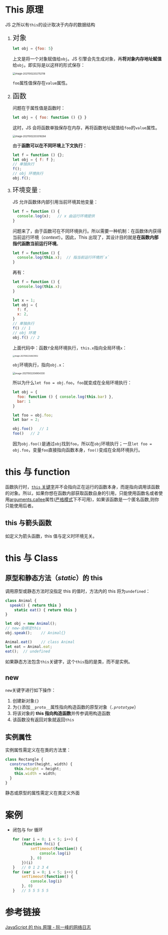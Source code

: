 # This 原理

JS 之所以有`this`的设计取决于内存的数据结构



1. <span style="font-size:22px">对象</span>

    ```js
    let obj = {foo: 5}
    ```

    上文是将一个对象赋值给`obj`。JS 引擎会先生成对象，再**将对象内存地址赋值**给`obj`。即实际是以这样的形式保存：

    <img src="https://gitee.com/ethereal-bang/images/raw/master/20211002202759.png" alt="image-20211002202752118" style="zoom:53%;" />

    `foo`属性值保存在`value`属性。

2. <span style="font-size:22px">函数</span>

    问题在于属性值是函数时：

    ```js
    let obj = { foo: function () {} }
    ```

    这时，JS 会将函数单独保存在内存，再将函数地址赋值给`foo`的`value`属性。

    <img src="https://gitee.com/ethereal-bang/images/raw/master/20211002203318.png" alt="image-20211002203318284" style="zoom:53%;" />

    由于**函数可以在不同环境上下文执行**：

    ```js
    let f = function () {};
    let obj = { f: f };
    // 单独执行
    f();
    // obj 环境执行
    obj.f();
    ```

3. <span style="font-size:20px">环境变量</span>：

    JS 允许函数体内部引用当前环境其他变量：

    ```js
    let f = function () {
      console.log(x);	// x 由运行环境提供
    }
    ```

    问题来了，由于函数可在不同环境执行。所以需要一种机制：在函数体内获得当前运行环境（*context*）。因此，This 出现了，其设计目的就是**在函数内部指代函数当前运行环境**。

    ```js
    let f = function () {
      console.log(this.x);	// 指当前运行环境的`x`
    }
    ```

    再有：

    ```js
    let f = function () {
      console.log(this.x);
    }
    
    let x = 1;
    let obj = {
      f: f,
      x: 2,
    }
    // 单独执行
    f()	// 1
    // obj 环境
    obj.f()	// 2
    ```

    上面代码中：函数`f`全局环境执行，`this.x`指向全局环境`x`：

    <img src="https://gitee.com/ethereal-bang/images/raw/master/20211002204825.png" alt="image-20211002204825652" style="zoom:40%;" />

    `obj`环境执行，指向`obj.x`：

    <img src="https://gitee.com/ethereal-bang/images/raw/master/20211002204904.png" alt="image-20211002204904330" style="zoom:50%;" />

    所以为什么`let foo = obj.foo`，`foo`就变成在全局环境执行：

    ```js
    let obj = {
      foo: function () { console.log(this.bar) },
      bar: 1
    }
    
    let foo = obj.foo;
    let bar = 2;
    
    obj.foo()	// 1
    foo()	// 2
    ```

    因为`obj.foo()`是通过`obj`找到`foo`，所以在`obj`环境执行；一旦`let foo = obj.foo`，变量`foo`直接指向函数本身，`foo()`变成在全局环境执行。



# this 与 function

函数执行时，[`this` 关键字](https://developer.mozilla.org/zh-CN/docs/Web/JavaScript/Reference/Operators/this)并不会指向正在运行的函数本身，而是指向调用该函数的对象。所以，如果你想在函数内部获取函数自身的引用，只能使用函数名或者使用[arguments.callee](https://developer.mozilla.org/zh-cn/docs/JavaScript/Reference/Functions_and_function_scope/arguments/callee)属性([严格模式](https://developer.mozilla.org/zh-CN/docs/Web/JavaScript/Reference/Strict_mode)下不可用)，如果该函数是一个匿名函数,则你只能使用后者。



## this 与箭头函数

如定义为箭头函数，this 值与定义时环境无关。



# this 与 Class

## 原型和静态方法（*static*）的 this

调用原型或静态方法时没指定 this 的值时，方法内的 this 将为`undefined`：

```js
class Animal {
  speak() { return this }
	static eat() { return this }
}

let obj = new Animal();
// new-会绑定this
obj.speak();	// Animal{}

Animal.eat()	// class Animal
let eat = Animal.eat;
eat();	// undefined
```

如果静态方法包含`this`关键字，这个`this`指的是类，而不是实例。



## new

`new`关键字进行如下操作：

1. 创建新对象`{}`
2. 为`{}`添加`__proto__`属性指向构造函数的原型对象（*`.prototype`*）
3. 将该对象的 **this 指向构造函数**并传参调用构造函数
4. 该函数没有返回对象就返回`this`



## 实例属性

实例属性需定义在在类的方法里：

```js
class Rectangle {
  constructor(height, width) {
    this.height = height;
    this.width = width;
  }
}
```

静态或原型的属性需定义在类定义外面



# 案例

+ 闭包与 for 循环

    ```javascript
    for (var i = 0; i < 5; i++) {
        (function fn(i) {
            setTimeout(function() {
                console.log(i)
            }, 0)
        })(i)
    }	// 0 1 2 3 4
    for (var i = 0; i < 5; i++) {
        setTimeout(function() {
            console.log(i)
        }, 0)
    }	// 5 5 5 5 5
    ```

    

# 参考链接

[JavaScript 的 this 原理 - 阮一峰的网络日志](http://www.ruanyifeng.com/blog/2018/06/javascript-this.html)

